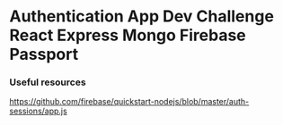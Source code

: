 # Authentication App Dev Challenge React Express Mongo Firebase Passport



### Useful resources

https://github.com/firebase/quickstart-nodejs/blob/master/auth-sessions/app.js